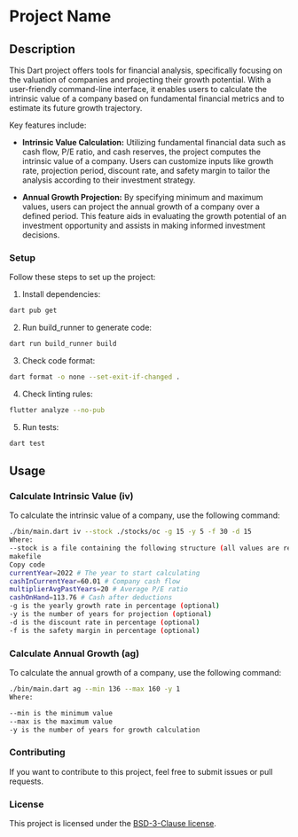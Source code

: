 # Project Name

## Description

This Dart project offers tools for financial analysis, specifically focusing on the valuation of companies and projecting their growth potential. With a user-friendly command-line interface, it enables users to calculate the intrinsic value of a company based on fundamental financial metrics and to estimate its future growth trajectory.

Key features include:

- **Intrinsic Value Calculation:** Utilizing fundamental financial data such as cash flow, P/E ratio, and cash reserves, the project computes the intrinsic value of a company. Users can customize inputs like growth rate, projection period, discount rate, and safety margin to tailor the analysis according to their investment strategy.

- **Annual Growth Projection:** By specifying minimum and maximum values, users can project the annual growth of a company over a defined period. This feature aids in evaluating the growth potential of an investment opportunity and assists in making informed investment decisions.


### Setup

Follow these steps to set up the project:

1. Install dependencies:
```bash
dart pub get
```

2. Run build_runner to generate code:
```bash
dart run build_runner build
```

3. Check code format:
```bash
dart format -o none --set-exit-if-changed .
```

4. Check linting rules:
```bash
flutter analyze --no-pub
```

5. Run tests:
```bash
dart test
```


## Usage

### Calculate Intrinsic Value (iv)

To calculate the intrinsic value of a company, use the following command:

```bash
./bin/main.dart iv --stock ./stocks/oc -g 15 -y 5 -f 30 -d 15
Where:
--stock is a file containing the following structure (all values are required):
makefile
Copy code
currentYear=2022 # The year to start calculating
cashInCurrentYear=60.01 # Company cash flow
multiplierAvgPastYears=20 # Average P/E ratio
cashOnHand=113.76 # Cash after deductions
-g is the yearly growth rate in percentage (optional)
-y is the number of years for projection (optional)
-d is the discount rate in percentage (optional)
-f is the safety margin in percentage (optional)
```

### Calculate Annual Growth (ag)

To calculate the annual growth of a company, use the following command:

```bash
./bin/main.dart ag --min 136 --max 160 -y 1
Where:

--min is the minimum value
--max is the maximum value
-y is the number of years for growth calculation
```


### Contributing
If you want to contribute to this project, feel free to submit issues or pull requests.

### License
This project is licensed under the [BSD-3-Clause license](https://github.com/Appjetive/intrinsic_value/blob/main/LICENSE).
